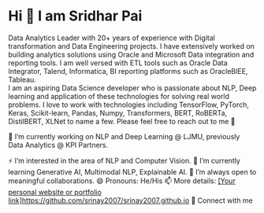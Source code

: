 # Hi 👋 I am Sridhar Pai

Data Analytics Leader with 20+ years of experience with Digital transformation and Data Engineering projects. I have extensively worked on building analytics solutions using Oracle and Microsoft Data integration and reporting tools. I am well versed with ETL tools such as Oracle Data Integrator, Talend, Informatica, BI reporting platforms such as OracleBIEE, Tableau.  
I am an aspiring Data Science developer who is passionate about NLP, Deep learning and application of these technologies for solving real world problems. I love to work with technologies including TensorFlow, PyTorch, Keras, Scikit-learn, Pandas, Numpy, Transformers, BERT, RoBERTa, DistilBERT, XLNet to name a few. Please feel free to reach out to me 🙂

🔭 I’m currently working on NLP  and Deep Learning @ LJMU, previously Data Analytics @ KPI Partners.

⚡ I’m interested in the area of NLP and Computer Vision.
🌱 I’m currently learning Generative AI, Multimodal NLP, Explainable AI.
👯 I’m always open to meaningful collaborations.
😄 Pronouns: He/His
📫 More details: [[Your personal website or portfolio link]](https://github.com/srinay2007/srinay2007.github.io)https://github.com/srinay2007/srinay2007.github.io
🤝 Connect with me
